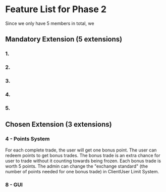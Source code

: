 # Feature List for Phase 2

Since we only have 5 members in total, we 

## Mandatory Extension (5 extensions)

### 1. 

### 2.

### 3.

### 4.

### 5.

## Chosen Extension (3 extensions)

### 4 - Points System
For each complete trade, the user will get one bonus point. The user can redeem points to get bonus trades. 
The bonus trade is an extra chance for user to trade without it counting towards being frozen.
Each bonus trade is worth 5 points. The admin can change the "exchange standard" (the number of points needed for one bonus trade) in ClientUser Limit System.

### 8 - GUI